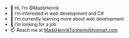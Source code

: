 - 👋 Hi, I’m @MadsHenrik
- 👀 I’m interested in web development and C#
- 🌱 I’m currently learning more about web development
- 💞️ I’m looking for a job
- 📫 Reach me at MadsHenrikTonheim@hotmail.com

<!---
MadsHenrik/MadsHenrik is a ✨ special ✨ repository because its `README.md` (this file) appears on your GitHub profile.
You can click the Preview link to take a look at your changes.
--->
